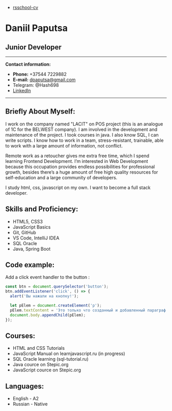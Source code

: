 - [rsschool-cv](https://github.com/daniilpap/rsschool-cv/cv)

# Daniil Paputsa
## Junior Developer
---
**Contact information:**

* **Phone:** +37544 7229882
* **E-mail:** dpaputsa@gmail.com
* Telegram: @Hash698
* [LinkedIn](https://www.linkedin.com/in/daniil-paputsa-949186219)
---
## Briefly About Myself:

I work on the company named "LACIT" on POS project (this is an analogue of 1C for the BELWEST company). I am involved in the development and maintenance of the project.
I took courses in java.
I also know SQL, I can write scripts.
I know how to work in a team, stress-resistant, trainable, able to work with a large amount of information, not conflict.

Remote work as a retoucher gives me extra free time, which I spend learning Frontend Development.
I’m interested in Web Development because this occupation provides endless possibilities for professional growth,
besides there’s a huge amount of free high quality resources for self-education and a large community of developers.

I study html, css, javascript on my own. I want to become a full stack developer.

## Skills and Proficiency:

* HTML5, CSS3
* JavaScript Basics
* Git, GitHub
* VS Code, IntelliJ IDEA
* SQL Oracle
* Java, Spring Boot

## Code example:

Add a click event handler to the button :

``` js
const btn = document.querySelector('button');
btn.addEventListener('click', () => {
  alert('Вы нажали на кнопку!');

  let pElem = document.createElement('p');
  pElem.textContent = 'Это только что созданный и добавленный параграф.';
  document.body.appendChild(pElem);
});
```


## Courses:

* HTML and CSS Tutorials
* JavaScript Manual on learnjavascript.ru (in progress)
* SQL Oracle learning (sql-tutorial.ru)
* Java cource on Stepic.org
* JavaScript cource on Stepic.org


## Languages:

* English - А2
* Russian - Native
